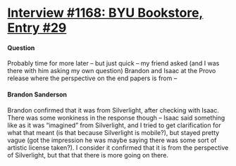 # [Interview #1168: BYU Bookstore, Entry #29](https://www.theoryland.com/intvmain.php?i=1168#29)

#### Question

Probably time for more later – but just quick – my friend asked (and I was there with him asking my own question) Brandon and Isaac at the Provo release where the perspective on the end papers is from –

#### Brandon Sanderson

Brandon confirmed that it was from Silverlight, after checking with Isaac. There was some wonkiness in the response though – Isaac said something like as it was “imagined” from Silverlight, and I tried to get clarification for what that meant (is that because Silverlight is mobile?), but stayed pretty vague (got the impression he was maybe saying there was some sort of artistic license taken?). I consider it confirmed that it is from the perspective of Silverlight, but that that there is more going on there.

